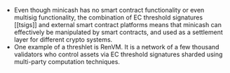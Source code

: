 - Even though minicash has no smart contract functionality or even multisig functionality, the combination of EC threshold signatures [[tsigs]] and external smart contract platforms means that minicash can effectively be manipulated by smart contracts, and used as a settlement layer for different crypto systems.
- One example of a threshlet is RenVM. It is a network of a few thousand validators who control assets via EC threshold signatures sharded using multi-party computation techniques.